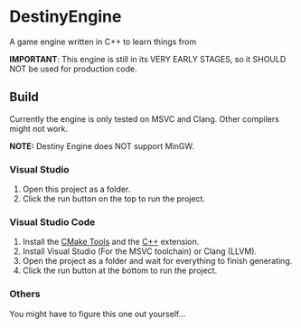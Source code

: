 # DestinyEngine
A game engine written in C++ to learn things from

**IMPORTANT**: This engine is still in its VERY EARLY STAGES, so it SHOULD NOT be used for production code. 

## Build
Currently the engine is only tested on MSVC and Clang. Other compilers might not work. 

**NOTE:** Destiny Engine does NOT support MinGW. 

### Visual Studio
1. Open this project as a folder.
2. Click the run button on the top to run the project. 

### Visual Studio Code
1. Install the [CMake Tools](https://marketplace.visualstudio.com/items?itemName=ms-vscode.cmake-tools) and the [C++](https://marketplace.visualstudio.com/items?itemName=ms-vscode.cpptools) extension. 
2. Install Visual Studio (For the MSVC toolchain) or Clang (LLVM).
3. Open the project as a folder and wait for everything to finish generating. 
4. Click the run button at the bottom to run the project.  

### Others
You might have to figure this one out yourself...